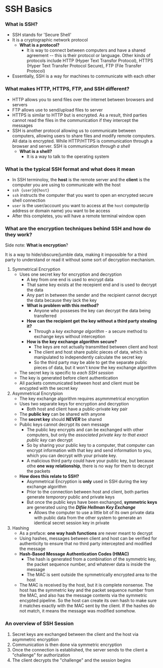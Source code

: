 # SSH Basics
### What is SSH?
- SSH stands for 'Secure Shell'
- It is a cryptographic network protocol
  - **What is a protocol?**
    - It is way to connect between computers and have a shared agreement -- this is their protocol or language. Other kinds of protocols include HTTP (Hyper Text Transfor Protocol), HTTPS (Hyper Text Transfer Protocol Secure), FTP (File Transfer Protocol)
- Essentially, SSH is a way for machines to communicate with each other

### What makes HTTP, HTTPS, FTP, and SSH different?
- HTTP allows you to send files over the internet between browsers and servers 
- FTP allows use to send/upload files to server
- HTTPS is similar to HTTP but is encrypted. As a result, third parties cannot read the files in the communication if they intercept the messages
- SSH is another protocol allowing us to communicate between computers, allowing users to share files and modify remote computers. All data is encrypted. While HTTP/HTTPS is communication through a browser and server. SSH is communication *through a shell*
  - **What is a shell?**
    - It is a way to talk to the operating system

### What is the typical SSH format and what does it mean
- In SSH terminoloy, the **host** is the remote server and the **client** is the computer you are using to communicate with the host 
- `ssh {user}@{host}`
- `ssh` instructs the computer that you want to open an encrypted secure shell connection
- `user` is the user/account you want to access at the `host` computer(ip address or domain name) you want to be access
- After this completes, you will have a remote terminal window open
  
### What are the encryption techniques behind SSH and how do they work?
Side note: **What is encryption**? 

It is a way to hide/obscure/jumble data, making it impossible for a third party to understand or read it without some sort of decryption mechanism.
1) Symmetrical Encryption
   - Uses one secret key for encryption and decryption
     - A key from one end is used to encrypt data
     - That same key exists at the recepient end and is used to decrypt the data
     - Any part in between the sender and the recipient cannot decrypt the data because they lack the key 
     - **What is problem with this method?**
       - Anyone who posseses the key can decrypt the data being transferred
     - **How can the recipient get the key without a third party stealing it?**
       - Through a *key exchange algorithm* - a secure method to exchange keys without interception
     - **How is the key exchange algorithm secure?**
       - The keys are not actually transmitted between client and host
       - The client and host share public pieces of data, which is manipulated to independently calculate the secret key
       - So the third party may be able to get the separate public pieces of data, but it won't know the key exchange algorithm
   - The secret key is specific to *each SSH session*
   - The key is generated before client authentication
   - All packets communicated between host and client must be encypted with the secret key
2) Asymmetrical Encrytpion
   - The key exchange algorithm requires asymmmetrical encryption
   - Uses two separate keys for encryption and decryption
     - Both host and client have a public-private key pair
   - The **public key** can be shared with anyone
   - The **secret key** should ***NEVER*** be shared
   - Public keys cannot decrypt its own message
     - The public key encrypts and can be exchanged with other computers, but only the *associated private key to that exact public key* can decrypt
     - So by sharing your public key to a computer, that computer can encrypt information with that key and send information to you, which you can decrypt with your private key. 
     - A malicious third party could have your public key, but because othe **one way relationship**, there is no way for them to decrypt the packets
   - **How does this relate to SSH?**
     - Asymmetrical Encryption is **only** used in SSH during the key exchange algorithm
     - Prior to the connection between host and client, both parties generate *temporary* public and private keys
     - But once the public keys have been exchanged, **symmetric keys** are generated using the ***Difiie Hellman Key Exchange***
       - Allows the computer to use a little bit of its own private data with public data from the other system to generate an identical secret session key in private 
3) Hashing
   - As a preface: **one way hash functions** are never meant to decrypt
   - Using hashes, messages between client and host can be verified for authenticity to ensure that no third party intercepted and modified the message
   - **Hash-Based Message Authentication Codes (HMAC)**
     - The hash is generated from a combination of the symmetric key, the packet sequence number, and whatever data is inside the message
     - The MAC is sent outside the symmetrically encrypted area to the host 
   - The MAC is received by the host, but it is complete nonsense. The host has the symmetric key and the packet sequence number from the MAC, and also has the message contents via the symmetric encypted pipeline. So the host can create its own hash to make sure it matches exactly with the MAC sent by the client. If the hashes do not match, it means the message was modified somehow. 

### An overview of SSH Session
1) Secret keys are exchanged between the client and the host via asymmetric encryption 
2) Communication is then done via symmetric encryption
3) Once the connection is established, the server sends to the client a "challenge" for authorization
4) The client decrypts the "challenge" and the session begins
 